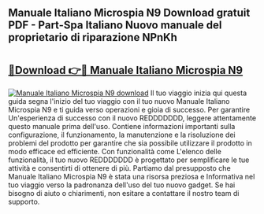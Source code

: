 ## Manuale Italiano Microspia N9 Download gratuit PDF - Part-Spa Italiano Nuovo manuale del proprietario di riparazione NPnKh

# <h2><a href="http://dfbezl.blite.top/?on=Manuale+Italiano+Microspia+N9">🔗Download 👉🔴 Manuale Italiano Microspia N9</a></h2>

[![Manuale Italiano Microspia N9 download](https://i.imgur.com/lujVjoI.png)](http://dfbezl.blite.top/?on=Manuale+Italiano+Microspia+N9)
Il tuo viaggio inizia qui questa guida segna l'inizio del tuo viaggio con il tuo nuovo Manuale Italiano Microspia N9 e ti guida verso operazioni e gioia di successo. Per garantire Un'esperienza di successo con il nuovo REDDDDDDD, leggere attentamente questo manuale prima dell'uso. Contiene informazioni importanti sulla configurazione, il funzionamento, la manutenzione e la risoluzione dei problemi del prodotto per garantire che sia possibile utilizzare il prodotto in modo efficace ed efficiente. Con funzionalità come L'elenco delle funzionalità, il tuo nuovo REDDDDDDD è progettato per semplificare le tue attività e consentirti di ottenere di più. Partiamo dal presupposto che Manuale Italiano Microspia N9 è stata una risorsa preziosa e Informativa nel tuo viaggio verso la padronanza dell'uso del tuo nuovo gadget. Se hai bisogno di aiuto o chiarimenti, non esitare a contattare il nostro team di supporto.
